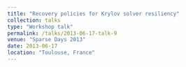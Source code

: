 ```yaml
---
title: "Recovery policies for Krylov solver resiliency"
collection: talks
type: "Workshop talk"
permalink: /talks/2013-06-17-talk-9
venue: "Sparse Days 2013"
date: 2013-06-17
location: "Toulouse, France"
---
```

